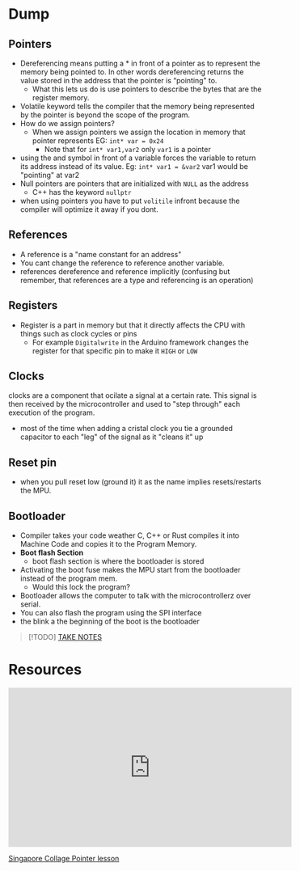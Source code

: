 

# Dump


## Pointers
- Dereferencing means putting a * in front of a pointer as to represent the memory being pointed to. In other words dereferencing returns the value stored in the address that the pointer is “pointing” to.
	- What this lets us do is use pointers to describe the bytes that are the register memory.
- Volatile keyword tells the compiler that the memory being represented by the pointer is beyond the scope of the program.
-  How do we assign pointers?
	- When we assign pointers we assign the location in memory that pointer represents EG: `int* var = 0x24`
		- Note that for `int* var1,var2` only `var1` is a pointer
- using the and symbol in front of a variable forces the variable to return its address instead of its value. Eg: `int* var1 = &var2` var1 would be "pointing" at var2
- Null pointers are pointers that are initialized with `NULL` as the address
	- C++ has the keyword `nullptr`
- when using pointers you have to put `volitile` infront because the compiler will optimize it away if you dont.

## References 
- A reference is a "name constant for an address"
- You cant change the reference to reference another variable.
- references dereference and reference implicitly (confusing but remember, that references are a type and referencing is an operation)


## Registers 
- Register is a part in memory but that it directly affects the CPU with things such as clock cycles or pins
	- For example `Digitalwrite` in the Arduino framework changes the register for that specific pin to make it `HIGH` or `LOW`


## Clocks 
clocks are a component that ocilate a signal at a certain rate. This signal is then received by the microcontroller and used to "step through" each execution of the program.
-  most of the time when adding a cristal clock you tie a grounded capacitor to each "leg" of the signal as it "cleans it" up

## Reset pin
- when you pull reset low (ground it) it as the name implies resets/restarts the MPU. 

## Bootloader
-  Compiler takes your code weather C, C++ or Rust compiles it into Machine Code and copies it to the Program Memory.
- **Boot flash Section**
	- boot flash section is where the bootloader is stored 
- Activating the boot fuse makes the MPU start from the bootloader instead of the program mem.
	- Would this lock the program?
- Bootloader allows the computer to talk with the microcontrollerz over serial.
- You can also flash the program using the SPI interface
- the blink a the beginning of the boot is the bootloader



> [!TODO] [TAKE NOTES](https://www.kernel.org/doc/html/latest/process/volatile-considered-harmful.html)



# Resources 

<iframe width="560" height="315" src="https://www.youtube.com/embed/videoseries?si=rrpEZGPLJH854Z1q&amp;list=PLNyfXcjhOAwOF-7S-ZoW2wuQ6Y-4hfjMR" title="YouTube video player" frameborder="0" allow="accelerometer; autoplay; clipboard-write; encrypted-media; gyroscope; picture-in-picture; web-share" referrerpolicy="strict-origin-when-cross-origin" allowfullscreen></iframe>

[Singapore Collage Pointer lesson](https://www3.ntu.edu.sg/home/ehchua/programming/cpp/cp4_PointerReference.html)

